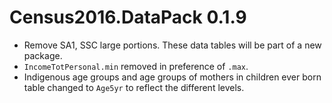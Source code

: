 # Census2016.DataPack 0.1.9

* Remove SA1, SSC large portions. These data tables will be part of a new package.
* `IncomeTotPersonal.min` removed in preference of `.max`. 
* Indigenous age groups and age groups of mothers in children ever born table changed to `Age5yr` to reflect the different levels.
